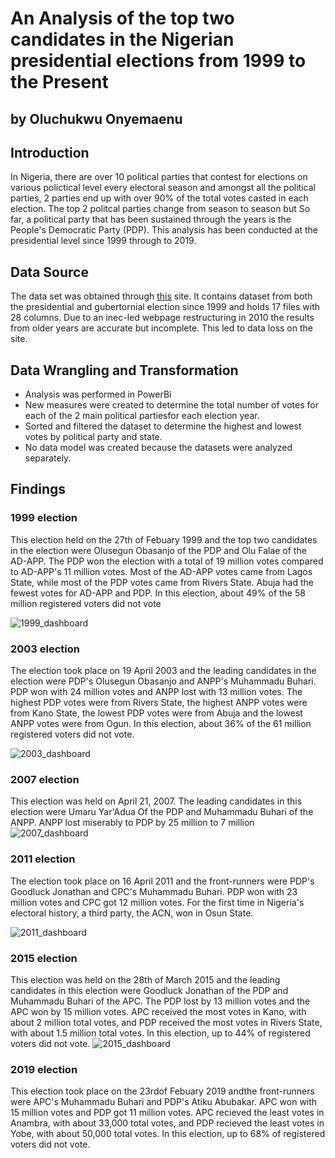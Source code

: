 # An Analysis of the top two candidates in the Nigerian presidential elections from 1999 to the Present
## by Oluchukwu Onyemaenu

## Introduction
In Nigeria, there are over 10 political parties that contest for elections on various polictical level every electoral season and amongst all the political parties, 2 parties end up with over 90% of the total votes casted in each election. The top 2 politcal parties change from season to season but So far, a political party that has been sustained through the years is the People's Democratic Party (PDP).
This analysis has been conducted at the presidential level since 1999 through to 2019.

## Data Source 
The data set was obtained through [this](https://www.kaggle.com/datasets/xibilolu/nigerian-election-results-19992019) site. It contains dataset from both the presidential and gubertornial election since 1999 and holds 17 files with 28 columns.
Due to an inec-led webpage restructuring in 2010 the results from older years are accurate but incomplete. This led to data loss on the site.

## Data Wrangling and Transformation
* Analysis was performed in PowerBi
* New measures were created to determine the total number of votes for each of the 2 main political partiesfor each election year.
* Sorted and filtered the dataset to determine the highest and lowest votes by political party and state.
* No data model was created because the datasets were analyzed separately.


## Findings
### 1999 election
This election held on the 27th of Febuary 1999 and the top two candidates in the election were Olusegun Obasanjo of the PDP and Olu Falae of the AD-APP. The PDP won the election with a total of 19 million votes compared to AD-APP's 11 million votes. Most of the AD-APP votes came from Lagos State, while most of the PDP votes came from Rivers State. Abuja had the fewest votes for AD-APP and PDP.
In this election, about 49% of the 58 million registered voters did not vote

![1999_dashboard](https://user-images.githubusercontent.com/120729134/213380037-7a14107e-083e-401f-9863-5b8160b7d914.jpg)


### 2003 election
The election took place on 19 April 2003 and the leading candidates in the election were PDP's Olusegun Obasanjo and ANPP's Muhammadu Buhari. PDP won with 24 million votes and ANPP lost with 13 million votes. The highest PDP votes were from Rivers State, the highest ANPP votes were from Kano State, the lowest PDP votes were from Abuja and the lowest ANPP votes were from Ogun. In this election, about 36% of the 61 million registered voters did not vote.

![2003_dashboard](https://user-images.githubusercontent.com/120729134/213387243-0642645d-c676-4f83-a5e9-6a276352164c.jpg)


### 2007 election
This election was held on April 21, 2007. The leading candidates in this election were Umaru Yar'Adua Of the PDP and Muhammadu Buhari of the ANPP. ANPP lost miserably to PDP by 25 million to 7 million
![2007_dashboard](https://user-images.githubusercontent.com/120729134/213393610-e6d6e762-033e-4edc-8c10-11d5ff3161c0.jpg)


### 2011 election
The election took place on 16 April 2011 and the front-runners were PDP's Goodluck Jonathan and CPC's Muhammadu Buhari. PDP won with 23 million votes and CPC got  12 million votes. For the first time in Nigeria's electoral history, a third party, the ACN, won in Osun State.

![2011_dashboard](https://user-images.githubusercontent.com/120729134/213394983-f4767a2e-82fc-445b-902a-e852d899d36c.jpg)


### 2015 election
This election was held on the 28th of March 2015 and the leading candidates in this election were Goodluck Jonathan of the PDP and Muhammadu Buhari of the APC. The PDP lost by 13 million votes and the APC won by 15 million votes. APC received the most votes in Kano, with about 2 million total votes, and PDP received the most votes in Rivers State, with about 1.5 million total votes. In this election, up to 44% of registered voters did not vote.
![2015_dashboard](https://user-images.githubusercontent.com/120729134/213401393-dd335a35-01f5-4ec5-8927-1d0c5100d7b2.jpg)


### 2019 election
This election took place on the 23rdof Febuary 2019 andthe front-runners were APC's Muhammadu Buhari and PDP's Atiku Abubakar. APC won with 15 million votes and PDP got 11 million votes. APC recieved the least votes in Anambra, with about 33,000 total votes, and PDP recieved the least votes in Yobe, with about 50,000 total votes.
In this election, up to 68% of registered voters did not vote.

